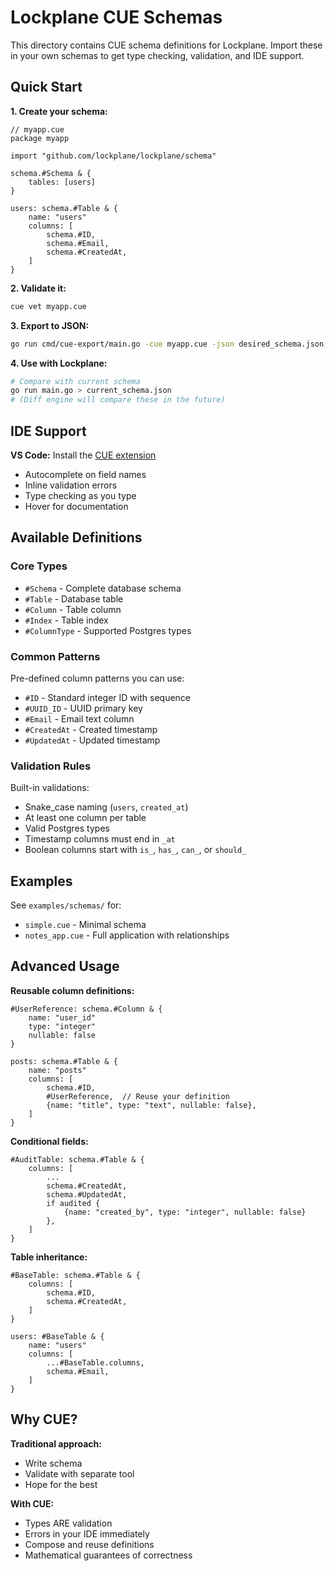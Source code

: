 # Lockplane CUE Schemas

This directory contains CUE schema definitions for Lockplane. Import these in your own schemas to get type checking, validation, and IDE support.

## Quick Start

**1. Create your schema:**

```cue
// myapp.cue
package myapp

import "github.com/lockplane/lockplane/schema"

schema.#Schema & {
	tables: [users]
}

users: schema.#Table & {
	name: "users"
	columns: [
		schema.#ID,
		schema.#Email,
		schema.#CreatedAt,
	]
}
```

**2. Validate it:**

```bash
cue vet myapp.cue
```

**3. Export to JSON:**

```bash
go run cmd/cue-export/main.go -cue myapp.cue -json desired_schema.json
```

**4. Use with Lockplane:**

```bash
# Compare with current schema
go run main.go > current_schema.json
# (Diff engine will compare these in the future)
```

## IDE Support

**VS Code:** Install the [CUE extension](https://marketplace.visualstudio.com/items?itemName=cuelang.vscode-cue)
- Autocomplete on field names
- Inline validation errors
- Type checking as you type
- Hover for documentation

## Available Definitions

### Core Types

- `#Schema` - Complete database schema
- `#Table` - Database table
- `#Column` - Table column
- `#Index` - Table index
- `#ColumnType` - Supported Postgres types

### Common Patterns

Pre-defined column patterns you can use:

- `#ID` - Standard integer ID with sequence
- `#UUID_ID` - UUID primary key
- `#Email` - Email text column
- `#CreatedAt` - Created timestamp
- `#UpdatedAt` - Updated timestamp

### Validation Rules

Built-in validations:
- Snake_case naming (`users`, `created_at`)
- At least one column per table
- Valid Postgres types
- Timestamp columns must end in `_at`
- Boolean columns start with `is_`, `has_`, `can_`, or `should_`

## Examples

See `examples/schemas/` for:
- `simple.cue` - Minimal schema
- `notes_app.cue` - Full application with relationships

## Advanced Usage

**Reusable column definitions:**

```cue
#UserReference: schema.#Column & {
	name: "user_id"
	type: "integer"
	nullable: false
}

posts: schema.#Table & {
	name: "posts"
	columns: [
		schema.#ID,
		#UserReference,  // Reuse your definition
		{name: "title", type: "text", nullable: false},
	]
}
```

**Conditional fields:**

```cue
#AuditTable: schema.#Table & {
	columns: [
		...
		schema.#CreatedAt,
		schema.#UpdatedAt,
		if audited {
			{name: "created_by", type: "integer", nullable: false}
		},
	]
}
```

**Table inheritance:**

```cue
#BaseTable: schema.#Table & {
	columns: [
		schema.#ID,
		schema.#CreatedAt,
	]
}

users: #BaseTable & {
	name: "users"
	columns: [
		...#BaseTable.columns,
		schema.#Email,
	]
}
```

## Why CUE?

**Traditional approach:**
- Write schema
- Validate with separate tool
- Hope for the best

**With CUE:**
- Types ARE validation
- Errors in your IDE immediately
- Compose and reuse definitions
- Mathematical guarantees of correctness
